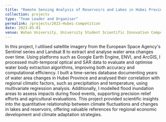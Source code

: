 ```yaml
---
title: "Remote Sensing Analysis of Reservoirs and Lakes in Hubei Province"
collection: projects
type: "Team Leader and Organiser"
permalink: /projects/2023-Hubei-Competition
date: 2023-05-01
venue: Wuhan University, University Student Scientific Innovation Competition Project
---
```


In this project, I utilised satellite imagery from the European Space Agency's Sentinel series and Landsat 8 to extract and analyse water area changes over time. Using platforms such as Google Earth Engine, ENVI, and ArcGIS, I processed multi-temporal optical and SAR data to evaluate and optimise water body extraction algorithms, improving both accuracy and computational efficiency. I built a time-series database documenting years of water area changes in Hubei Province and analysed their correlation with regional climatic factors, such as precipitation and temperature, using multivariate regression analysis. Additionally, I modelled flood inundation areas to assess impacts during flood events, supporting precision relief efforts and agricultural evaluations. This project provided scientific insights into the quantitative relationship between climate fluctuations and changes in lakes and reservoirs, offering valuable references for regional economic development and climate adaptation strategies.
